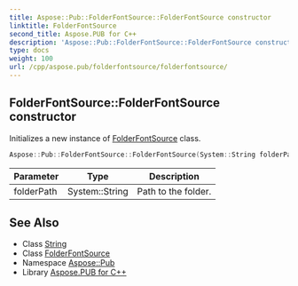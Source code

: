 ```yaml
---
title: Aspose::Pub::FolderFontSource::FolderFontSource constructor
linktitle: FolderFontSource
second_title: Aspose.PUB for C++
description: 'Aspose::Pub::FolderFontSource::FolderFontSource constructor. Initializes a new instance of FolderFontSource class in C++.'
type: docs
weight: 100
url: /cpp/aspose.pub/folderfontsource/folderfontsource/
---
```

## FolderFontSource::FolderFontSource constructor


Initializes a new instance of [FolderFontSource](../) class.

```cpp
Aspose::Pub::FolderFontSource::FolderFontSource(System::String folderPath)
```


| Parameter | Type | Description |
| --- | --- | --- |
| folderPath | System::String | Path to the folder. |

## See Also

* Class [String](../../../system/string/)
* Class [FolderFontSource](../)
* Namespace [Aspose::Pub](../../)
* Library [Aspose.PUB for C++](../../../)
